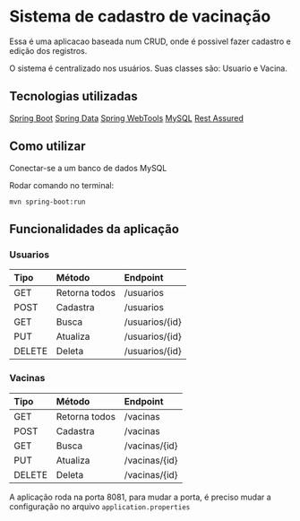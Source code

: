 # Sistema de cadastro de vacinação 

Essa é uma aplicacao baseada num CRUD, onde é possivel fazer cadastro e edição dos registros.

O sistema é centralizado nos usuários. Suas classes são: Usuario e Vacina.

## Tecnologias utilizadas

[Spring Boot](https://spring.io/projects/spring-boot "Spring Boot")
[Spring Data](https://spring.io/projects/spring-data "Spring Data")
[Spring WebTools](https://docs.spring.io/spring-boot/docs/1.5.16.RELEASE/reference/html/using-boot-devtools.html "Spring WebTools")
[MySQL](https://dev.mysql.com/doc/ "MySQL")
[Rest Assured](https://rest-assured.io/ "Rest Assured")

## Como utilizar

Conectar-se a um banco de dados MySQL

Rodar comando no terminal:

```
mvn spring-boot:run
```

## Funcionalidades da aplicação 

### Usuarios
|  Tipo | Método   |  Endpoint |
| :------------ | :------------ | :------------ |
| GET  | Retorna todos | /usuarios |
| POST | Cadastra  | /usuarios |
| GET | Busca | /usuarios/{id} |
| PUT | Atualiza | /usuarios/{id} |
| DELETE | Deleta | /usuarios/{id} |

### Vacinas
|  Tipo | Método   |  Endpoint |
| :------------ | :------------ | :------------ |
| GET  | Retorna todos | /vacinas |
| POST | Cadastra  | /vacinas |
| GET | Busca | /vacinas/{id} |
| PUT | Atualiza | /vacinas/{id} |
| DELETE | Deleta | /vacinas/{id} |

A aplicação roda na porta 8081, para mudar a porta, é preciso mudar a configuração no arquivo `application.properties`
